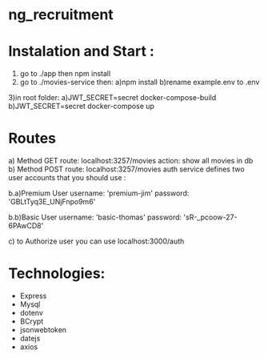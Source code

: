 # ng_recruitment


# Instalation and Start :
1) go to ./app then npm install
2) go to ./movies-service then:
  a)npm install
  b)rename example.env to .env

3)in root folder:
                a)JWT_SECRET=secret docker-compose-build
                b)JWT_SECRET=secret docker-compose up
 
# Routes

a) Method GET route: localhost:3257/movies
              action: show all movies in db
b) Method POST route: localhost:3257/movies
auth service defines two user accounts that you should use :

b.a)Premium User
  username: 'premium-jim'
  password: 'GBLtTyq3E_UNjFnpo9m6'
  
b.b)Basic User
  username: 'basic-thomas'
  password: 'sR-_pcoow-27-6PAwCD8'
  
c) to Authorize user you can use
    localhost:3000/auth

# Technologies:
- Express
- Mysql
- dotenv
- BCrypt
- jsonwebtoken
- datejs
- axios
